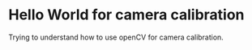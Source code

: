 # Hello World for camera calibration
Trying to understand how to use openCV for camera calibration.
